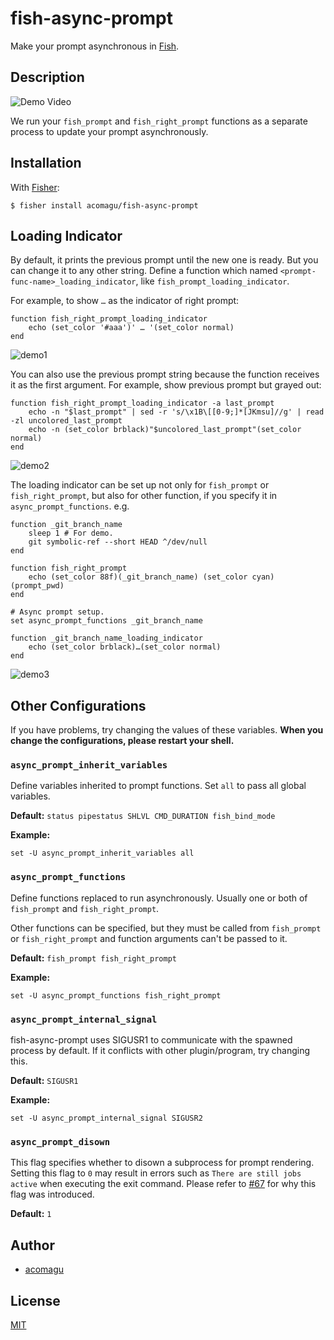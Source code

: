 # fish-async-prompt

Make your prompt asynchronous in [Fish](https://fishshell.com/).

## Description

![Demo Video](./images/demo.png)

We run your `fish_prompt` and `fish_right_prompt` functions as a separate process to update your prompt asynchronously.

## Installation

With [Fisher](https://github.com/jorgebucaran/fisher):

```
$ fisher install acomagu/fish-async-prompt
```

## Loading Indicator

By default, it prints the previous prompt until the new one is ready. But you can change it to any other string. Define a function which named `<prompt-func-name>_loading_indicator`, like `fish_prompt_loading_indicator`.

For example, to show ` … ` as the indicator of right prompt:

```fish
function fish_right_prompt_loading_indicator
    echo (set_color '#aaa')' … '(set_color normal)
end
```

![demo1](./images/loading-indicator-demo1.webp)

You can also use the previous prompt string because the function receives it as the first argument. For example, show previous prompt but grayed out:

```fish
function fish_right_prompt_loading_indicator -a last_prompt
    echo -n "$last_prompt" | sed -r 's/\x1B\[[0-9;]*[JKmsu]//g' | read -zl uncolored_last_prompt
    echo -n (set_color brblack)"$uncolored_last_prompt"(set_color normal)
end
```

![demo2](./images/loading-indicator-demo2.webp)

The loading indicator can be set up not only for `fish_prompt` or `fish_right_prompt`, but also for other function, if you specify it in `async_prompt_functions`. e.g.

```fish
function _git_branch_name
    sleep 1 # For demo.
    git symbolic-ref --short HEAD ^/dev/null
end

function fish_right_prompt
    echo (set_color 88f)(_git_branch_name) (set_color cyan)(prompt_pwd)
end

# Async prompt setup.
set async_prompt_functions _git_branch_name

function _git_branch_name_loading_indicator
    echo (set_color brblack)…(set_color normal)
end
```

![demo3](./images/loading-indicator-demo3.webp)

## Other Configurations

If you have problems, try changing the values of these variables. **When you change the configurations, please restart your shell.**

### `async_prompt_inherit_variables`

Define variables inherited to prompt functions. Set `all` to pass all global variables.

**Default:** `status pipestatus SHLVL CMD_DURATION fish_bind_mode`

**Example:**

```fish
set -U async_prompt_inherit_variables all
```

### `async_prompt_functions`

Define functions replaced to run asynchronously. Usually one or both of `fish_prompt` and `fish_right_prompt`.

Other functions can be specified, but they must be called from `fish_prompt` or `fish_right_prompt` and function arguments can't be passed to it.

**Default:** `fish_prompt fish_right_prompt`

**Example:**

```fish
set -U async_prompt_functions fish_right_prompt
```

### `async_prompt_internal_signal`

fish-async-prompt uses SIGUSR1 to communicate with the spawned process by default. If it conflicts with other plugin/program, try changing this.

**Default:** `SIGUSR1`

**Example:**

```fish
set -U async_prompt_internal_signal SIGUSR2
```

### `async_prompt_disown`

This flag specifies whether to disown a subprocess for prompt rendering. Setting this flag to `0` may result in errors such as `There are still jobs active` when executing the exit command. Please refer to [#67](https://github.com/acomagu/fish-async-prompt/issues/67) for why this flag was introduced.

**Default:** `1`

## Author

- [acomagu](https://github.com/acomagu)

## License

[MIT](LICENSE.md)
